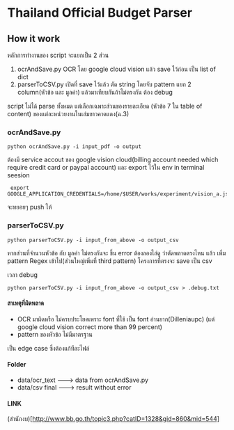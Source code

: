 # Thailand Official Budget Parser
## How it work
  หลักการทำงานของ script จะแยกเป็น 2 ส่วน
  1. ocrAndSave.py OCR โดย google cloud vision แล้ว save ไว้ก่อน เป็น list of dict
  1. parserToCSV.py เปิดที่ save ไว้แล้ว ตัด string โดยจับ pattern แยก 2 column(หัวข้อ และ มูลค่า) แล้วมาเทียบกันถ้าไม่ตรงกัน ต้อง debug
  
  script ไม่ได้ parse ทั้งหมด แต่เลือกเฉพาะส่วนของรายละเอียด (หัวข้อ 7 ใน table of content) ของแต่ละหน่วยงานในเล่มขาวคาดแดง(ฉ.3)
  
### ocrAndSave.py
```
python ocrAndSave.py -i input_pdf -o output
```
ต้องมี service accout ของ google vision cloud(billing account needed which require credit card or paypal account) และ export ไว้ใน env in terminal seesion
```
 export GOOGLE_APPLICATION_CREDENTIALS=/home/$USER/works/experiment/vision_a.json     
```
จะทยอยๆ push ให้

### parserToCSV.py
```
python parserToCSV.py -i input_from_above -o output_csv
```
หากส่วนที่จำนวนหัวข้อ กับ มูลค่า ไม่ตรงกันจะ ขึ้น error ต้องลองไล่ดู ว่าตัดพลาดตรงไหน แล้ว เพิ่ม pattern Regex เข้าไป(ส่วนใหญ่เพิ่มที่ third pattern)
โครงการที่ตรงจะ save เป็น csv

เวลา debug
```
python parserToCSV.py -i input_from_above -o output_csv > .debug.txt
```

#### สาเหตุที่ผิดพลาด
* OCR มาผิดหรือ ไม่ครบประโยคเพราะ font ที่ใช้ เป็น font อ่านยาก(Dilleniaupc) (แต่ google cloud vision correct more than 99 percent)
* pattern ของหัวข้อ ไม่มีมาตรฐาน

เป็น edge case ซึ่งต้องแก้ทีละไฟล์

#### Folder
* data/ocr_text ---> data from ocrAndSave.py
* data/csv final ---> result without error

#### LINK
(สำนักงบ)[http://www.bb.go.th/topic3.php?catID=1328&gid=860&mid=544]
